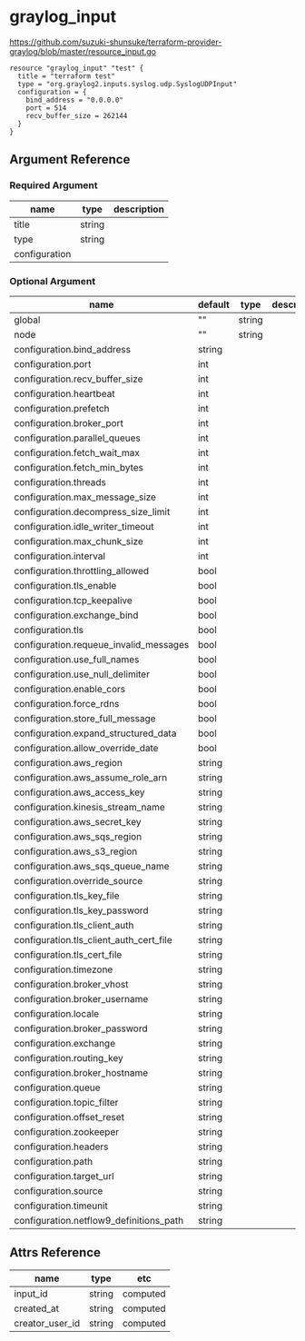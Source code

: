 # graylog_input

https://github.com/suzuki-shunsuke/terraform-provider-graylog/blob/master/resource_input.go

```
resource "graylog_input" "test" {
  title = "terraform test"
  type = "org.graylog2.inputs.syslog.udp.SyslogUDPInput"
  configuration = {
    bind_address = "0.0.0.0"
    port = 514
    recv_buffer_size = 262144
  }
}
```

## Argument Reference

### Required Argument

name | type | description
--- | --- | ---
title | string |
type | string |
configuration | |

### Optional Argument

name | default | type | description
--- | --- | --- | ---
global | "" | string |
node | "" | string |
configuration.bind_address | string |
configuration.port | int |
configuration.recv_buffer_size | int |
configuration.heartbeat | int |
configuration.prefetch | int |
configuration.broker_port | int |
configuration.parallel_queues | int |
configuration.fetch_wait_max | int |
configuration.fetch_min_bytes | int |
configuration.threads | int |
configuration.max_message_size | int |
configuration.decompress_size_limit | int |
configuration.idle_writer_timeout | int |
configuration.max_chunk_size | int |
configuration.interval | int |
configuration.throttling_allowed | bool |
configuration.tls_enable | bool |
configuration.tcp_keepalive | bool |
configuration.exchange_bind | bool |
configuration.tls | bool |
configuration.requeue_invalid_messages | bool |
configuration.use_full_names | bool |
configuration.use_null_delimiter | bool |
configuration.enable_cors | bool |
configuration.force_rdns | bool |
configuration.store_full_message | bool |
configuration.expand_structured_data | bool |
configuration.allow_override_date | bool |
configuration.aws_region | string |
configuration.aws_assume_role_arn | string |
configuration.aws_access_key | string |
configuration.kinesis_stream_name | string |
configuration.aws_secret_key | string |
configuration.aws_sqs_region | string |
configuration.aws_s3_region | string |
configuration.aws_sqs_queue_name | string |
configuration.override_source | string |
configuration.tls_key_file | string |
configuration.tls_key_password | string |
configuration.tls_client_auth | string |
configuration.tls_client_auth_cert_file | string |
configuration.tls_cert_file | string |
configuration.timezone | string |
configuration.broker_vhost | string |
configuration.broker_username | string |
configuration.locale | string |
configuration.broker_password | string |
configuration.exchange | string |
configuration.routing_key | string |
configuration.broker_hostname | string |
configuration.queue | string |
configuration.topic_filter | string |
configuration.offset_reset | string |
configuration.zookeeper | string |
configuration.headers | string |
configuration.path | string |
configuration.target_url | string |
configuration.source | string |
configuration.timeunit | string |
configuration.netflow9_definitions_path | string |

## Attrs Reference

name | type | etc
--- | --- | ---
input_id | string | computed
created_at | string | computed
creator_user_id | string | computed

